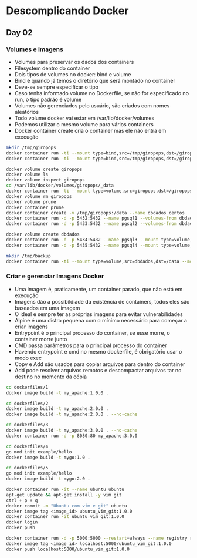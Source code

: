 # Descomplicando Docker
## Day 02

### Volumes e Imagens

* Volumes para preservar os dados dos containers
* Filesystem dentro do container
* Dois tipos de volumes no docker: bind e volume
* Bind é quando já temos o diretório que será montado no container
* Deve-se sempre especificar o tipo
* Caso tenha informado volume no Dockerfile, se não for especificado no run, o tipo padrão é volume
* Volumes não gerenciados pelo usuário, são criados com nomes aleatórios
* Todo volume docker vai estar em /var/lib/docker/volumes
* Podemos utilizar o mesmo volume para vários containers
* Docker container create cria o container mas ele não entra em execução

```bash
mkdir /tmp/giropops
docker container run -ti --mount type=bind,src=/tmp/giropops,dst=/giropops debian
docker container run -ti --mount type=bind,src=/tmp/giropops,dst=/giropops,ro debian

docker volume create giropops
docker volume ls
docker volume inspect giropops
cd /var/lib/docker/volumes/giropops/_data
docker container run -ti --mount type=volume,src=giropops,dst=/giropops debian
docker volume rm giropops
docker volume prune
docker container prune
docker container create -v /tmp/giropops:/data --name dbdados centos
docker container run -d -p 5432:5432 --name pgsql1 --volumes-from dbdados -e POSTGRESQL_USER=docker -e POSTGRESQL_PASS=docker -e POSTGRESQL_DB=docker kamui/postgresql
docker container run -d -p 5433:5432 --name pgsql2 --volumes-from dbdados -e POSTGRESQL_USER=docker -e POSTGRESQL_PASS=docker -e POSTGRESQL_DB=docker kamui/postgresql

docker volume create dbdados
docker container run -d -p 5434:5432 --name pgsql3 --mount type=volume,src=dbdados,dst=/data -e POSTGRESQL_USER=docker -e POSTGRESQL_PASS=docker -e POSTGRESQL_DB=docker kamui/postgresql
docker container run -d -p 5435:5432 --name pgsql4 --mount type=volume,src=dbdados,dst=/data -e POSTGRESQL_USER=docker -e POSTGRESQL_PASS=docker -e POSTGRESQL_DB=docker kamui/postgresql

mkdir /tmp/backup
docker container run -ti --mount type=volume,src=dbdados,dst=/data --mount type=bind,src=/tmp/backup,dst=/backup debian tar -cvf /backup/bkp-db.tar /data
```

### Criar e gerenciar Imagens Docker

* Uma imagem é, praticamente, um container parado, que não está em execução
* Imagens dão a possibildiade da existência de containers, todos eles são baseados em uma imagem
* O ideal é sempre ter as próprias imagens para evitar vulnerabilidades
* Alpine é uma distro pequena com o mínimo necessário para começar a criar imagens
* Entrypoint é o principal processo do container, se esse morre, o container morre junto
* CMD passa parâmetros para o principal processo do container
* Havendo entrypoint e cmd no mesmo dockerfile, é obrigatório usar o modo exec
* Copy e Add são usados para copiar arquivos para dentro do container
* Add pode resolver arquivos remotos e descompactar arquivos tar no destino no momento da cópia

```bash
cd dockerfiles/1
docker image build -t my_apache:1.0.0 .

cd dockerfiles/2
docker image build -t my_apache:2.0.0 .
docker image build -t my_apache:2.0.0 . --no-cache

cd dockerfiles/3
docker image build -t my_apache:3.0.0 . --no-cache
docker container run -d -p 8080:80 my_apache:3.0.0

cd dockerfiles/4
go mod init example/hello
docker image build -t mygo:1.0 .

cd dockerfiles/5
go mod init example/hello
docker image build -t mygo:2.0 .

docker container run -it --name ubuntu ubuntu
apt-get update && apt-get install -y vim git
ctrl + p + q
docker commit -m "Ubuntu com vim e git" ubuntu
docker image tag <image_id> ubuntu_vim_git:1.0.0
docker container run -it ubuntu_vim_git:1.0.0
docker login
docker push

docker container run -d -p 5000:5000 --restart=always --name registry registry:2
docker image tag <image_id> localhost:5000/ubuntu_vim_git:1.0.0
docker push localhost:5000/ubuntu_vim_git:1.0.0
```